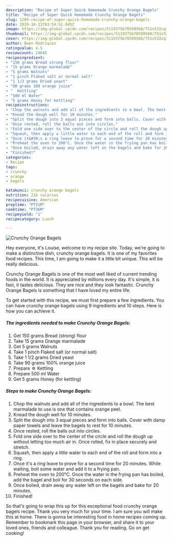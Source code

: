 ```yaml
---
description: "Recipe of Super Quick Homemade Crunchy Orange Bagels"
title: "Recipe of Super Quick Homemade Crunchy Orange Bagels"
slug: 1289-recipe-of-super-quick-homemade-crunchy-orange-bagels
date: 2020-10-21T03:54:51.045Z
image: https://img-global.cpcdn.com/recipes/5119375670509568/751x532cq70/crunchy-orange-bagels-recipe-main-photo.jpg
thumbnail: https://img-global.cpcdn.com/recipes/5119375670509568/751x532cq70/crunchy-orange-bagels-recipe-main-photo.jpg
cover: https://img-global.cpcdn.com/recipes/5119375670509568/751x532cq70/crunchy-orange-bagels-recipe-main-photo.jpg
author: Owen Rodriquez
ratingvalue: 4.5
reviewcount: 24645
recipeingredient:
- "150 grams Bread strong flour"
- "15 grams Orange marmalade"
- "5 grams Walnuts"
- "1 pinch Flaked salt or normal salt"
- "1 1/2 grams Dried yeast"
- "90 grams 100 orange juice"
- "  Kettling"
- "500 ml Water"
- "5 grams Honey for kettling"
recipeinstructions:
- "Chop the walnuts and add all of the ingredients to a bowl. The best marmalade to use is one that contains orange peel."
- "Knead the dough well for 10 minutes."
- "Split the dough into 3 equal pieces and form into balls. Cover with damp paper towels and leave the bagels to rest for 10 minutes."
- "Once rested, roll the balls out into circles."
- "Fold one side over to the center of the circle and roll the dough up without letting too much air in. Once rolled, fix in place securely and stretch."
- "Squash, then apply a little water to each end of the roll and form into a ring."
- "Once it&#39;s a ring leave to prove for a second time for 20 minutes. While waiting, boil some water and add it to a frying pan."
- "Preheat the oven to 200°C. Once the water in the frying pan has boiled, add the bagel and boil for 30 seconds on each side."
- "Once boiled, drain away any water left on the bagels and bake for 20 minutes."
- "Finished!"
categories:
- Recipe
tags:
- crunchy
- orange
- bagels

katakunci: crunchy orange bagels 
nutrition: 216 calories
recipecuisine: American
preptime: "PT21M"
cooktime: "PT36M"
recipeyield: "1"
recipecategory: Lunch

---
```



![Crunchy Orange Bagels](https://img-global.cpcdn.com/recipes/5119375670509568/751x532cq70/crunchy-orange-bagels-recipe-main-photo.jpg)

Hey everyone, it's Louise, welcome to my recipe site. Today, we're going to make a distinctive dish, crunchy orange bagels. It is one of my favorites food recipes. This time, I am going to make it a little bit unique. This will be really delicious.



Crunchy Orange Bagels is one of the most well liked of current trending foods in the world. It is appreciated by millions every day. It's simple, it is fast, it tastes delicious. They are nice and they look fantastic. Crunchy Orange Bagels is something that I have loved my entire life.


To get started with this recipe, we must first prepare a few ingredients. You can have crunchy orange bagels using 9 ingredients and 10 steps. Here is how you can achieve it.

<!--inarticleads1-->

##### The ingredients needed to make Crunchy Orange Bagels:

1. Get 150 grams Bread (strong) flour
1. Take 15 grams Orange marmalade
1. Get 5 grams Walnuts
1. Take 1 pinch Flaked salt (or normal salt)
1. Take 1 1/2 grams Dried yeast
1. Take 90 grams 100% orange juice
1. Prepare  ☆ Kettling
1. Prepare 500 ml Water
1. Get 5 grams Honey (for kettling)




<!--inarticleads2-->

##### Steps to make Crunchy Orange Bagels:

1. Chop the walnuts and add all of the ingredients to a bowl. The best marmalade to use is one that contains orange peel.
1. Knead the dough well for 10 minutes.
1. Split the dough into 3 equal pieces and form into balls. Cover with damp paper towels and leave the bagels to rest for 10 minutes.
1. Once rested, roll the balls out into circles.
1. Fold one side over to the center of the circle and roll the dough up without letting too much air in. Once rolled, fix in place securely and stretch.
1. Squash, then apply a little water to each end of the roll and form into a ring.
1. Once it&#39;s a ring leave to prove for a second time for 20 minutes. While waiting, boil some water and add it to a frying pan.
1. Preheat the oven to 200°C. Once the water in the frying pan has boiled, add the bagel and boil for 30 seconds on each side.
1. Once boiled, drain away any water left on the bagels and bake for 20 minutes.
1. Finished!




So that's going to wrap this up for this exceptional food crunchy orange bagels recipe. Thank you very much for your time. I am sure you will make this at home. There is gonna be interesting food in home recipes coming up. Remember to bookmark this page in your browser, and share it to your loved ones, friends and colleague. Thank you for reading. Go on get cooking!
